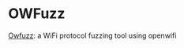 # OWFuzz
[Owfuzz](https://github.com/alipay/WiFi-Protocol-Fuzzing-Tool): a WiFi protocol fuzzing tool using openwifi
